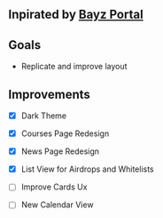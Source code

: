 ## Inpirated by [Bayz Portal](https://bayz.gg)

  

## Goals

* Replicate and improve layout

  
  

## Improvements

- [x] Dark Theme

- [x] Courses Page Redesign

- [x] News Page Redesign

- [x] List View for Airdrops and Whitelists

- [ ] Improve Cards Ux

- [ ] New Calendar View
